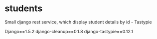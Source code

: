 # students
Small django rest service, which display student details by id - Tastypie


Django==1.5.2
django-cleanup==0.1.8
django-tastypie==0.12.1
